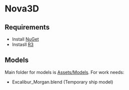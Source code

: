# Nova3D
## Requirements
* Install [NuGet](https://github.com/GlitchEnzo/NuGetForUnity#how-do-i-install-nugetforunity)
* Instasll [R3](https://github.com/Cysharp/R3#unity)
## Models
Main folder for models is [Assets/Models](Assets/Models/). For work needs:
* Excalibur_Morgan.blend (Temporary ship model)
